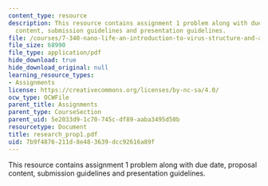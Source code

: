 ```yaml
---
content_type: resource
description: This resource contains assignment 1 problem along with due date, proposal
  content, submission guidelines and presentation guidelines.
file: /courses/7-340-nano-life-an-introduction-to-virus-structure-and-assembly-fall-2005/7b9f4876211d8e483639dcc92616a89f_research_prop1.pdf
file_size: 68990
file_type: application/pdf
hide_download: true
hide_download_original: null
learning_resource_types:
- Assignments
license: https://creativecommons.org/licenses/by-nc-sa/4.0/
ocw_type: OCWFile
parent_title: Assignments
parent_type: CourseSection
parent_uid: 5e2033d9-1c70-745c-df89-aaba3495d50b
resourcetype: Document
title: research_prop1.pdf
uid: 7b9f4876-211d-8e48-3639-dcc92616a89f
---
```

This resource contains assignment 1 problem along with due date, proposal content, submission guidelines and presentation guidelines.